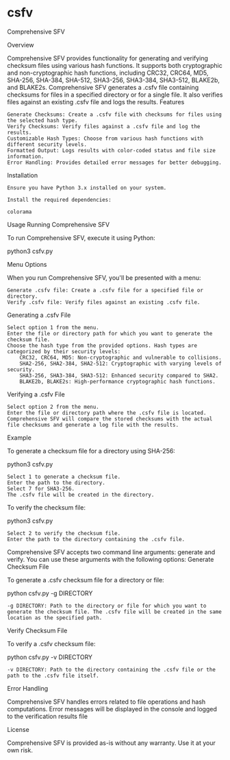 # csfv
Comprehensive SFV

Overview

Comprehensive SFV provides functionality for generating and verifying checksum files using various hash functions. It supports both cryptographic and non-cryptographic hash functions, including CRC32, CRC64, MD5, SHA-256, SHA-384, SHA-512, SHA3-256, SHA3-384, SHA3-512, BLAKE2b, and BLAKE2s. Comprehensive SFV generates a .csfv file containing checksums for files in a specified directory or for a single file. It also verifies files against an existing .csfv file and logs the results.
Features

    Generate Checksums: Create a .csfv file with checksums for files using the selected hash type.
    Verify Checksums: Verify files against a .csfv file and log the results.
    Customizable Hash Types: Choose from various hash functions with different security levels.
    Formatted Output: Logs results with color-coded status and file size information.
    Error Handling: Provides detailed error messages for better debugging.

Installation

    Ensure you have Python 3.x installed on your system.

    Install the required dependencies:

    colorama

Usage
Running Comprehensive SFV

To run Comprehensive SFV, execute it using Python:

python3 csfv.py

Menu Options

When you run Comprehensive SFV, you'll be presented with a menu:

    Generate .csfv file: Create a .csfv file for a specified file or directory.
    Verify .csfv file: Verify files against an existing .csfv file.

Generating a .csfv File

    Select option 1 from the menu.
    Enter the file or directory path for which you want to generate the checksum file.
    Choose the hash type from the provided options. Hash types are categorized by their security levels:
        CRC32, CRC64, MD5: Non-cryptographic and vulnerable to collisions.
        SHA2-256, SHA2-384, SHA2-512: Cryptographic with varying levels of security.
        SHA3-256, SHA3-384, SHA3-512: Enhanced security compared to SHA2.
        BLAKE2b, BLAKE2s: High-performance cryptographic hash functions.

Verifying a .csfv File

    Select option 2 from the menu.
    Enter the file or directory path where the .csfv file is located.
    Comprehensive SFV will compare the stored checksums with the actual file checksums and generate a log file with the results.

Example

To generate a checksum file for a directory using SHA-256:

python3 csfv.py

    Select 1 to generate a checksum file.
    Enter the path to the directory.
    Select 7 for SHA3-256.
    The .csfv file will be created in the directory.

To verify the checksum file:

python3 csfv.py

    Select 2 to verify the checksum file.
    Enter the path to the directory containing the .csfv file.

Comprehensive SFV accepts two command line arguments: generate and verify. You can use these arguments with the following options:
Generate Checksum File

To generate a .csfv checksum file for a directory or file:

python csfv.py -g DIRECTORY

    -g DIRECTORY: Path to the directory or file for which you want to generate the checksum file. The .csfv file will be created in the same location as the specified path.

Verify Checksum File

To verify a .csfv checksum file:

python csfv.py -v DIRECTORY

    -v DIRECTORY: Path to the directory containing the .csfv file or the path to the .csfv file itself.

Error Handling

Comprehensive SFV handles errors related to file operations and hash computations. Error messages will be displayed in the console and logged to the verification results file

License

Comprehensive SFV is provided as-is without any warranty. Use it at your own risk.

